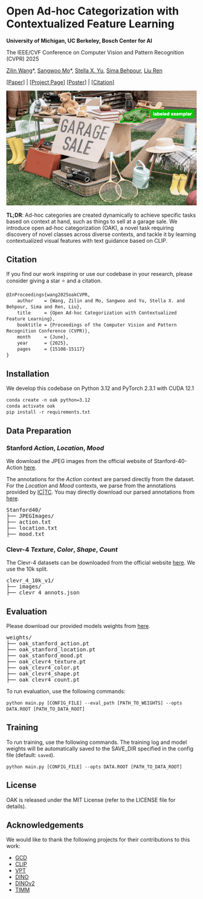 # Open Ad-hoc Categorization with Contextualized Feature Learning

**University of Michigan, UC Berkeley, Bosch Center for AI**

The IEEE/CVF Conference on Computer Vision and Pattern Recognition (CVPR) 2025

[Zilin Wang](https://wayne2wang.github.io/)\*, [Sangwoo Mo](https://sites.google.com/view/sangwoomo)\*, [Stella X. Yu](https://web.eecs.umich.edu/~stellayu/), [Sima Behpour](https://www.linkedin.com/in/sima-behpour-95037713b/), [Liu Ren](https://www.liu-ren.com/)

[[Paper](https://web.eecs.umich.edu/~stellayu/publication/doc/2025oakCVPR.pdf)] | [[Project Page](https://oak-cvpr2025.github.io/)] [[Poster](https://cvpr.thecvf.com/media/PosterPDFs/CVPR%202025/34699.png?t=1748965972.857557)] | [[Citation](#citation)]

![Main Image](assets/teaser.gif)

**TL;DR**: Ad-hoc categories are created dynamically to achieve specific tasks based on context at hand, such as things to sell at a garage sale. We introduce open ad-hoc categorization (OAK), a novel task requiring discovery of novel classes across diverse contexts, and tackle it by learning contextualized visual features with text guidance based on CLIP.


## Citation

If you find our work inspiring or use our codebase in your research, please consider giving a star ⭐ and a citation.

```
@InProceedings{wang2025oakCVPR,
    author    = {Wang, Zilin and Mo, Sangwoo and Yu, Stella X. and Behpour, Sima and Ren, Liu},
    title     = {Open Ad-hoc Categorization with Contextualized Feature Learning},
    booktitle = {Proceedings of the Computer Vision and Pattern Recognition Conference (CVPR)},
    month     = {June},
    year      = {2025},
    pages     = {15108-15117}
}
```

## Installation

We develop this codebase on Python 3.12 and PyTorch 2.3.1 with CUDA 12.1

```
conda create -n oak python=3.12
conda activate oak
pip install -r requirements.txt
```

## Data Preparation

### Stanford *Action*, *Location*, *Mood*

We download the JPEG images from the official website of Stanford-40-Action [here](http://vision.stanford.edu/Datasets/40actions.html). 

The annotations for the *Action* context are parsed directly from the dataset. For the *Location* and *Mood* contexts, we parse from the annotations provided by [IC|TC](https://github.com/sehyunkwon/ICTC?tab=readme-ov-file#dataset-prep). You may directly download our parsed annotations from [here](https://drive.google.com/file/d/11x9eCmQXlYy059EIQLha-zCgbmNjaPLq/view?usp=sharing).

<pre>
Stanford40/
├── JPEGImages/
├── action.txt
├── location.txt
├── mood.txt
</pre>


### Clevr-4 *Texture*, *Color*, *Shape*, *Count*

The Clevr-4 datasets can be downloaded from the official website [here](https://www.robots.ox.ac.uk/~vgg/data/clevr4/). We use the 10k split.

<pre>
clevr_4_10k_v1/
├── images/
├── clevr_4_annots.json
</pre>


## Evaluation

Please download our provided models weights from [here](https://drive.google.com/file/d/1v3gi2_VIyszn5BO96dXcNioMm-6vCsr5/view?usp=sharing).

<pre>
weights/
├── oak_stanford_action.pt
├── oak_stanford_location.pt
├── oak_stanford_mood.pt
├── oak_clevr4_texture.pt
├── oak_clevr4_color.pt
├── oak_clevr4_shape.pt
├── oak_clevr4_count.pt
</pre>

To run evaluation, use the following commands:

```
python main.py [CONFIG_FILE] --eval_path [PATH_TO_WEIGHTS] --opts DATA.ROOT [PATH_TO_DATA_ROOT]
```


## Training

To run training, use the following commands. The training log and model weights will be automatically saved to the SAVE_DIR specified in the config file (default: ```saved```).

```
python main.py [CONFIG_FILE] --opts DATA.ROOT [PATH_TO_DATA_ROOT]
```

## License

OAK is released under the MIT License (refer to the LICENSE file for details).


## Acknowledgements

We would like to thank the following projects for their contributions to this work:

- [GCD](https://github.com/sgvaze/generalized-category-discovery)
- [CLIP](https://github.com/openai/CLIP)
- [VPT](https://github.com/KMnP/vpt)
- [DINO](https://github.com/facebookresearch/dino)
- [DINOv2](https://github.com/facebookresearch/dinov2)
- [TIMM](https://github.com/huggingface/pytorch-image-models)